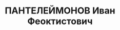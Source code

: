 ---
title: ПАНТЕЛЕЙМОНОВ Иван Феоктистович
description: народився 1905 р. у с. Гнилиця Вовчанського пов. Харківської губ. Українець,
  з міщан, освіта вища, у 1929-1937 рр. член ВКП(б). Проживав у Харкові. Інструктор
  відділу рад. торгівлі Харківського обкому КП(6)У. Заарештований 20 вересня 1937
  р. як член антирад. організації правих (статті 548, 5411 КК УРСР) і військовою колегією
  Верховного Суду СРСР 5 грудня 1937 р. засуджений до розстрілу з конфіскацією майна.
  Розстріляний 6 грудня 1937 р. у Харкові. Реабілітований 28 травня 1957 р.
---